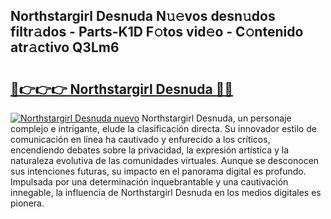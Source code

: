 ## Northstargirl Desnuda N𝚞𝚎vos desn𝚞dos filtr𝚊dos - Parts-K1D F𝚘tos vid𝚎o - C𝚘ntenido atr𝚊ctivo Q3Lm6

# <h2><a href="http://mb9wmyi.tromn.icu/?c=Northstargirl+Desnuda">🔗👉👉👉 Northstargirl Desnuda 🔗🔗</a></h2>

[![Northstargirl Desnuda nuevo](https://i.imgur.com/pEAQMta.gif)](http://mb9wmyi.tromn.icu/?c=Northstargirl+Desnuda)
Northstargirl Desnuda, un personaje complejo e intrigante, elude la clasificación directa. Su innovador estilo de comunicación en línea ha cautivado y enfurecido a los críticos, encendiendo debates sobre la privacidad, la expresión artística y la naturaleza evolutiva de las comunidades virtuales. Aunque se desconocen sus intenciones futuras, su impacto en el panorama digital es profundo. Impulsada por una determinación inquebrantable y una cautivación innegable, la influencia de Northstargirl Desnuda en los medios digitales es pionera.
